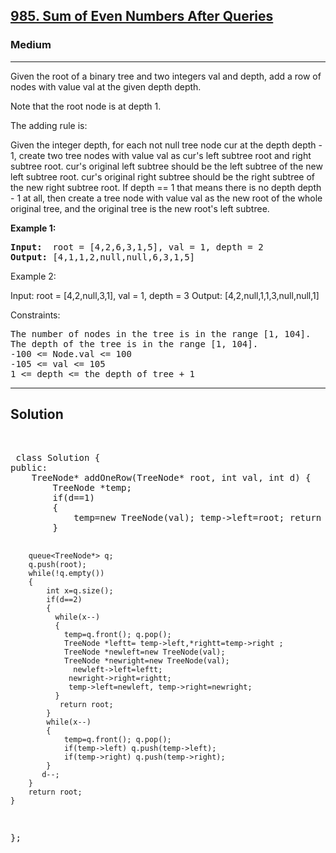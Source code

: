 
<h2><a href="https://leetcode.com/problems/sum-of-even-numbers-after-queries/">985. Sum of Even Numbers After Queries</a></h2>
<h3>Medium</h3>
<hr>
<div><p>
Given the root of a binary tree and two integers val and depth, add a row of nodes with value val at the given depth depth.

Note that the root node is at depth 1.

The adding rule is:

Given the integer depth, for each not null tree node cur at the depth depth - 1, create two tree nodes with value val as cur's left subtree root and right subtree root.
cur's original left subtree should be the left subtree of the new left subtree root.
cur's original right subtree should be the right subtree of the new right subtree root.
If depth == 1 that means there is no depth depth - 1 at all, then create a tree node with value val as the new root of the whole original tree, and the original tree is the new root's left subtree.
 
</p>


<p><strong>Example 1:</strong></p>
<pre><strong>Input:</strong>  root = [4,2,6,3,1,5], val = 1, depth = 2
<strong>Output:</strong> [4,1,1,2,null,null,6,3,1,5]
</pre>

  
Example 2:

Input: root = [4,2,null,3,1], val = 1, depth = 3
Output: [4,2,null,1,1,3,null,null,1]
 

Constraints:
<pre>
The number of nodes in the tree is in the range [1, 104].
The depth of the tree is in the range [1, 104].
-100 <= Node.val <= 100
-105 <= val <= 105
1 <= depth <= the depth of tree + 1
</pre>
<hr>
 <h2><strong><b>Solution</b></strong></h2>
 <br>
 <pre>
 class Solution {
public:
    TreeNode* addOneRow(TreeNode* root, int val, int d) {
        TreeNode *temp;
        if(d==1) 
        {
            temp=new TreeNode(val); temp->left=root; return temp;
        }

        queue<TreeNode*> q;
        q.push(root);
        while(!q.empty())
        {
            int x=q.size();
            if(d==2)
            {
              while(x--)
              {
                temp=q.front(); q.pop();
                TreeNode *leftt= temp->left,*rightt=temp->right ;
                TreeNode *newleft=new TreeNode(val); 
                TreeNode *newright=new TreeNode(val);
                  newleft->left=leftt; 
                 newright->right=rightt;
                 temp->left=newleft, temp->right=newright;
              }
               return root;
            }
            while(x--)
            {
                temp=q.front(); q.pop();
                if(temp->left) q.push(temp->left);
                if(temp->right) q.push(temp->right);
            }
           d--;
        }
        return root;
    }
};
 </pre>


